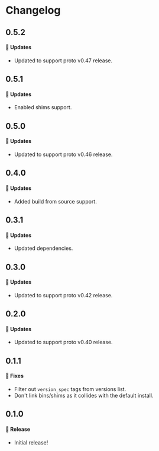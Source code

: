 # Changelog

## 0.5.2

#### 🚀 Updates

- Updated to support proto v0.47 release.

## 0.5.1

#### 🚀 Updates

- Enabled shims support.

## 0.5.0

#### 🚀 Updates

- Updated to support proto v0.46 release.

## 0.4.0

#### 🚀 Updates

- Added build from source support.

## 0.3.1

#### 🚀 Updates

- Updated dependencies.

## 0.3.0

#### 🚀 Updates

- Updated to support proto v0.42 release.

## 0.2.0

#### 🚀 Updates

- Updated to support proto v0.40 release.

## 0.1.1

#### 🐞 Fixes

- Filter out `version_spec` tags from versions list.
- Don't link bins/shims as it collides with the default install.

## 0.1.0

#### 🎉 Release

- Initial release!
